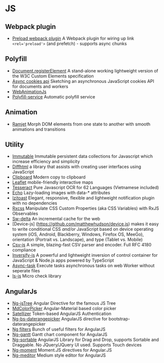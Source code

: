 # JS

## Webpack plugin
+ [Preload webpack plugin](https://github.com/googlechrome/preload-webpack-plugin) A Webpack plugin for wiring up link `<rel='preload'>` (and prefetch) - supports async chunks

## Polyfill
+ [Document.registerElement](https://github.com/WebReflection/document-register-element) A stand-alone working lightweight version of the W3C Custom Elements specification
+ [Async cookies api](https://github.com/WICG/async-cookies-api) Sketching an asynchronous JavaScript cookies API for documents and workers
+ [WebAnimationJs](https://github.com/web-animations/web-animations-js)
+ [Polyfill-service](https://github.com/Financial-Times/polyfill-service) Automatic polyfill service

## Animation
+ [Ramjet](https://github.com/rich-harris/ramjet) Morph DOM elements from one state to another with smooth animations and transitions

## Utility
+ [Immutable](https://github.com/facebook/immutable-js) Immutable persistent data collections for Javascript which increase efficiency and simplicity
+ [Diffhtml](https://github.com/tbranyen/diffhtml) a library that assists with creating user interfaces using JavaScript
+ [Clipboard](https://github.com/zenorocha/clipboard.js) Modern copy to clipboard
+ [Leaflet](http://leafletjs.com) mobile-friendly interactive maps
+ [Tesseract](https://github.com/naptha/tesseract.js) Pure Javascript OCR for 62 Languages (Vietnamese included)
+ [Echo](https://github.com/toddmotto/echo) Lazy-loading images with data-* attributes
+ [Izitoast](http://izitoast.marcelodolce.com) Elegant, responsive, flexible and lightweight notification plugin with no dependencies
+ [Rxcss](https://github.com/davidkpiano/rxcss) Manipulate CSS Custom Properties (aka CSS Variables) with RxJS Observables
+ [Sw-delta](https://github.com/gmetais/sw-delta) An incremental cache for the web
+ [Device-js] (https://github.com/matthewhudson/device.js) makes it easy to write conditional CSS _and/or_ JavaScript based on device operating system (iOS, Android, Blackberry, Windows, Firefox OS, MeeGo), orientation (Portrait vs. Landscape), and type (Tablet vs. Mobile)
+ [Csv-js](https://github.com/knrz/CSV.js) A simple, blazing-fast CSV parser and encoder. Full RFC 4180 compliance
+ [Inversify-js](https://github.com/inversify/InversifyJS) A powerful and lightweight inversion of control container for JavaScript & Node.js apps powered by TypeScript
+ [Async-task](https://github.com/gorillatron/async-task) Execute tasks asynchronous tasks on web Worker without seperate files
+ [Is-js](https://github.com/arasatasaygin/is.js) Micro check library

## AngularJs
+ [Ng-jsTree](https://github.com/ezraroi/ngJsTree?utm_source=twitterfeed) Angular Directive for the famous JS Tree
+ [MdColorPicker](https://github.com/brianpkelley/md-color-picker) Angular-Material based color picker
+ [Satellizer](https://github.com/sahat/satellizer) Token-based AngularJS Authentication
+ [Ng-bs-daterangepicker](https://github.com/luisfarzati/ng-bs-daterangepicker) AngularJS directive for bootstrap-daterangepicker
+ [Ng filters](https://github.com/a8m/angular-filter) Bunch of useful filters for AngularJS
+ [Ng-gantt](https://github.com/angular-gantt/angular-gantt) Gantt chart component for AngularJS
+ [Ng-sortable](https://github.com/a5hik/ng-sortable) AngularJS Library for Drag and Drop, supports Sortable and Draggable. No JQuery/JQuery UI used. Supports Touch devices
+ [Ng-moment](https://github.com/urish/angular-moment) Moment.JS directives for Angular.JS
+ [Ng-meditor](https://github.com/icattlecoder/ngMeditor) Medium style editor for AngularJS
